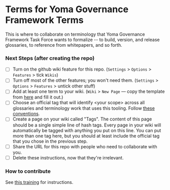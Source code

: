 # Terms for Yoma Governance Framework Terms

This is where to collaborate on terminology that Yoma Governance Framework Task Force wants to formalize -- to build, version, and release glossaries, to reference from whitepapers, and so forth.

### Next Steps (after creating the repo)

- [ ] Turn on the github wiki feature for this repo. (`Settings` &gt; `Options` &gt; `Features` &gt; tick `Wikis`)
- [ ] Turn off most of the other features; you won't need them. (`Settings` &gt; `Options` &gt; `Features` &gt; untick other stuff)
- [ ] Add at least one term to your wiki. (`Wiki` &gt; `New Page` &mdash; copy the template from [here](https://github.com/trustoverip/concepts-and-terminology-wg/wiki/Term-Template) and fill it out.)
- [ ] Choose an official tag that will identify &lt;your scope&gt; across all glossaries and terminology work that uses this tooling. Follow [these conventions](https://github.com/trustoverip/concepts-and-terminology-wg/blob/master/docs/hash-tags.md#predefined).
- [ ] Create a page on your wiki called "Tags". The content of this page should be a single simple line of hash tags. Every page in your wiki will automatically be tagged with anything you put on this line. You can put more than one tag here, but you should at least include the official tag that you chose in the previous step.
- [ ] Share the URL for this repo with people who need to collaborate with you.
- [ ] Delete these instructions, now that they're irrelevant.

### How to contribute

See [this training](https://example.com/foo) for instructions.
